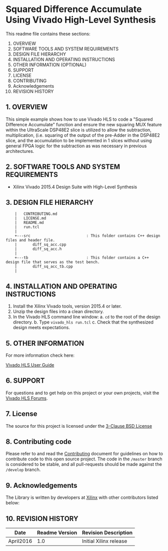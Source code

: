 
Squared Difference Accumulate Using Vivado High-Level Synthesis
================================================================

This readme file contains these sections:

1. OVERVIEW
2. SOFTWARE TOOLS AND SYSTEM REQUIREMENTS
3. DESIGN FILE HIERARCHY
4. INSTALLATION AND OPERATING INSTRUCTIONS
5. OTHER INFORMATION (OPTIONAL)
6. SUPPORT
7. LICENSE
8. CONTRIBUTING
9. Acknowledgements
10. REVISION HISTORY

## 1. OVERVIEW

This simple example shows how to use Vivado HLS to code a "Squared Difference Accumulate" function and ensure the new squaring MUX feature within the UltraScale DSP48E2 slice is utilized to allow the subtraction, multiplication, (i.e. squaring of the output of the pre-Adder in the DSP48E2 slice, and the accumulation to be implemented in 1 slices without using general FPGA logic for the subtraction as was necessary in previous architectures.


## 2. SOFTWARE TOOLS AND SYSTEM REQUIREMENTS

* Xilinx Vivado 2015.4 Design Suite with High-Level Synthesis

## 3. DESIGN FILE HIERARCHY
```
	|   CONTRIBUTING.md
	|   LICENSE.md
	|   README.md
	|   run.tcl
	|   
	+---src							: This folder contains C++ design files and header file.
	|       diff_sq_acc.cpp
	|       diff_sq_acc.h
	|       
	+---tb							: This folder contains a C++ design file that serves as the test bench. 
	|       diff_sq_acc_tb.cpp
	|       

```

## 4. INSTALLATION AND OPERATING INSTRUCTIONS

1. Install the Xilinx Vivado tools, version 2015.4 or later.
2. Unzip the design files into a clean directory.
3. In the Vivado HLS command line window:
	a. `cd` to the root of the design directory.
	b. Type `vivado_hls run.tcl`
	c. Check that the synthesized design meets expectations.

## 5. OTHER INFORMATION

For more information check here: 

[Vivado HLS User Guide][]

## 6. SUPPORT

For questions and to get help on this project or your own projects, visit the [Vivado HLS Forums][]. 

## 7. License
The source for this project is licensed under the [3-Clause BSD License][]

## 8. Contributing code
Please refer to and read the [Contributing][] document for guidelines on how to contribute code to this open source project. The code in the `/master` branch is considered to be stable, and all pull-requests should be made against the `/develop` branch.

## 9. Acknowledgements
The Library is written by developers at [Xilinx](http://www.xilinx.com/) with other contributors listed below:

## 10. REVISION HISTORY

Date		|	Readme Version		|	Revision Description
------------|-----------------------|-------------------------
April2016	|	1.0					|	Initial Xilinx release




[Contributing]: CONTRIBUTING.md 
[3-Clause BSD License]: LICENSE.md
[Vivado HLS Forums]: https://forums.xilinx.com/t5/High-Level-Synthesis-HLS/bd-p/hls 
[Vivado HLS User Guide]: http://www.xilinx.com/support/documentation/sw_manuals/xilinx2015_4/ug902-vivado-high-level-synthesis.pdf